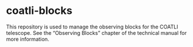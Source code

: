# coatli-blocks

This repository is used to manage the observing blocks for the COATLI telescope. 
See the “Observing Blocks” chapter of the technical manual for more information.
